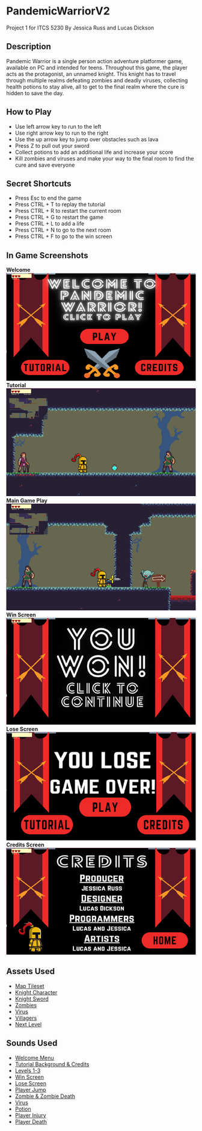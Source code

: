 <h1>PandemicWarriorV2</h1>
Project 1 for ITCS 5230
By Jessica Russ and Lucas Dickson
<br>

<h2>Description</h2>
<p>Pandemic Warrior is a single person action adventure platformer game, available on PC and intended for teens. Throughout this game, the player acts as the protagonist, an unnamed knight. This knight has to travel through multiple realms defeating zombies and deadly viruses, collecting health potions to stay alive, all to get to the final realm where the cure is hidden to save the day. </p>

<h2>How to Play</h2>
<ul>
  <li>Use left arrow key to run to the left</li>
   <li>Use right arrow key to run to the right</li>
   <li>Use the up arrow key to jump over obstacles such as lava</li>
   <li>Press Z to pull out your sword</li>
   <li>Collect potions to add an additional life and increase your score</li>
   <li>Kill zombies and viruses and make your way to the final room to find the cure and save everyone</li>
</ul>

<h2>Secret Shortcuts</h2>
<ul>
  <li>Press Esc to end the game</li>
  <li>Press CTRL + T to replay the tutorial</li>
  <li>Press CTRL + R to restart the current room</li>
  <li>Press CTRL + G to restart the game</li>
  <li>Press CTRL + L to add a life</li>
  <li>Press CTRL + N to go to the next room</li>
  <li>Press CTRL + F to go to the win screen</li>
</ul>

<h2>In Game Screenshots</h2>
<b>Welcome </b>
<br>
<img src="https://github.com/Jessicaruss99/PandemicWarriorV2/blob/main/readmeimages/welcome.png" alt="Welcome Screen">


<br>
<b>Tutorial</b>
<br>
<img src="https://github.com/Jessicaruss99/PandemicWarriorV2/blob/main/readmeimages/tutorial.png" alt="Tutorial Screen">


<br>
<b>Main Game Play</b>
<br>
<img src="https://github.com/Jessicaruss99/PandemicWarriorV2/blob/main/readmeimages/play.png" alt="Play Screen">

<br>
<b>Win Screen</b>
<br>
<img src="https://github.com/Jessicaruss99/PandemicWarriorV2/blob/main/readmeimages/win.png" alt="Win Screen">


<br>
<b>Lose Screen</b>
<br>
<img src="https://github.com/Jessicaruss99/PandemicWarriorV2/blob/main/readmeimages/lose.png" alt="Lose Screen">


<br>
<b>Credits Screen</b>
<br>
<img src="https://github.com/Jessicaruss99/PandemicWarriorV2/blob/main/readmeimages/credits.png" alt="Credits Screen">

<h2>Assets Used</h2>
<ul>
  <li><a href="https://opengameart.org/content/a-platformer-in-the-forest">Map Tileset</a></li>
  <li><a href="https://opengameart.org/content/golden-knight-character-sprite">Knight Character</a></li>
  <li><a href="https://opengameart.org/content/golden-knight-sword">Knight Sword</a></li>
  <li><a href="https://opengameart.org/content/zombie-animations">Zombies</a></li>
  <li><a href="https://opengameart.org/content/virus-various-colors">Virus</a></li>
  <li><a href="https://opengameart.org/content/villagers-sprite-sheets-pixel-art-pack">Villagers</a></li>
  <li><a href="https://opengameart.org/content/arrow-sign">Next Level</a></li>
</ul>

<h2>Sounds Used</h2>
<ul>
  <li><a href="https://opengameart.org/content/menu-music">Welcome Menu</a></li>
  <li><a href="https://opengameart.org/content/mystical-theme">Tutorial Background & Credits</a></li>
  <li><a href="https://opengameart.org/content/a-battle-theme-165-bpm">Levels 1-3</a></li>
  <li><a href="https://opengameart.org/content/won-orchestral-winning-jingle">Win Screen</a></li>
  <li><a href="https://opengameart.org/content/rpg-title-screen-music-pack">Lose Screen</a></li>
  <li><a href="https://opengameart.org/content/menu-music">Player Jump</a></li>
   <li><a href="https://opengameart.org/content/zombies-sound-pack">Zombie & Zombie Death</a></li>
   <li><a href="https://opengameart.org/content/nes-sounds">Virus</a></li>
   <li><a href="https://opengameart.org/content/replenish-life-force-sound">Potion</a></li>
   <li><a href="https://opengameart.org/content/grunts-male-death-and-pain">Player Injury</a></li>
   <li><a href="https://opengameart.org/content/retro-deaddestroyeddamaged-sound">Player Death</a></li>
</ul>


